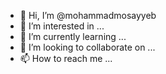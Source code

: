 - 👋 Hi, I’m @mohammadmosayyeb
- 👀 I’m interested in ...
- 🌱 I’m currently learning ...
- 💞️ I’m looking to collaborate on ...
- 📫 How to reach me ...

<!---
mohammadmosayyeb/mohammadmosayyeb is a ✨ special ✨ repository because its `README.md` (this file) appears on your GitHub profile.
You can click the Preview link to take a look at your changes.
--->
